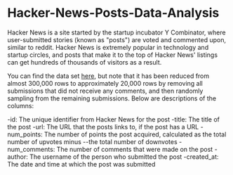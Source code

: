 # Hacker-News-Posts-Data-Analysis

Hacker News is a site started by the startup incubator Y Combinator, where user-submitted stories (known as "posts") are voted and commented upon, similar to reddit. Hacker News is extremely popular in technology and startup circles, and posts that make it to the top of Hacker News' listings can get hundreds of thousands of visitors as a result.

You can find the data set <a href="https://www.kaggle.com/hacker-news/hacker-news-posts">here</a>, but note that it has been reduced from almost 300,000 rows to approximately 20,000 rows by removing all submissions that did not receive any comments, and then randomly sampling from the remaining submissions. Below are descriptions of the columns:

-id: The unique identifier from Hacker News for the post
-title: The title of the post
-url: The URL that the posts links to, if the post has a URL
-num_points: The number of points the post acquired, calculated as the total number of upvotes minus --the total number of downvotes
-num_comments: The number of comments that were made on the post
-author: The username of the person who submitted the post
-created_at: The date and time at which the post was submitted
